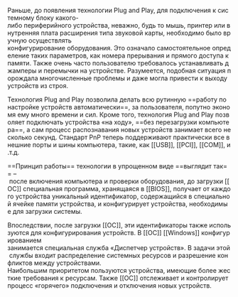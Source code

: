 Раньше, до появления технологии Plug and Play, для подключения к системному блоку какого-либо периферийного устройства, неважно, будь то мышь, принтер или внутренняя плата расширения типа звуковой карты, необходимо было вручную осуществлять  конфигурирование оборудования. Это означало самостоятельное определение таких параметров, как номера прерывания и прямого доступа к памяти. Также очень часто пользователю требовалось устанавливать джамперы и перемычки на устройстве. Разумеется, подобная ситуация порождала многочисленные проблемы и даже могла привести к выходу устройств из строя.

Технология Plug and Play позволила делать всю рутинную ==работу по настройке устройств автоматически==, за пользователя, попутно экономя ему много времени и сил. Кроме того, технология Plug and Play позволяет подключать устройства «на ходу», ==без перезагрузки компьютера==, а сам процесс распознавания новых устройств занимает всего несколько секунд. Стандарт PnP теперь поддерживают практически все внешние порты и шины компьютера, такие, как [[USB]], [[PCI]], [[COM]], и.т.д.

==Принцип работы== технологии в упрощенном виде ==выглядит так== – после включения компьютера и проверки оборудования, до загрузки [[ОС]] специальная программа, хранящаяся в [[BIOS]], получает от каждого устройства уникальный идентификатор, содержащийся в специальной ячейке памяти устройства, и конфигурирует устройства, необходимые для загрузки системы.

Впоследствии, после загрузки [[ОС]], эти идентификаторы также используются для конфигурирования устройств. В [[ОС]] [[Windows]] конфигурированием   занимается специальная служба «Диспетчер устройств». В задачи этой службы входит распределение системных ресурсов и разрешение конфликтов между устройствами.  Наибольшим приоритетом пользуются устройства, имеющие более жесткие требования к ресурсам. Также [[ОС]] отслеживает и контролирует процесс «горячего» подключения и отключения новых устройств.